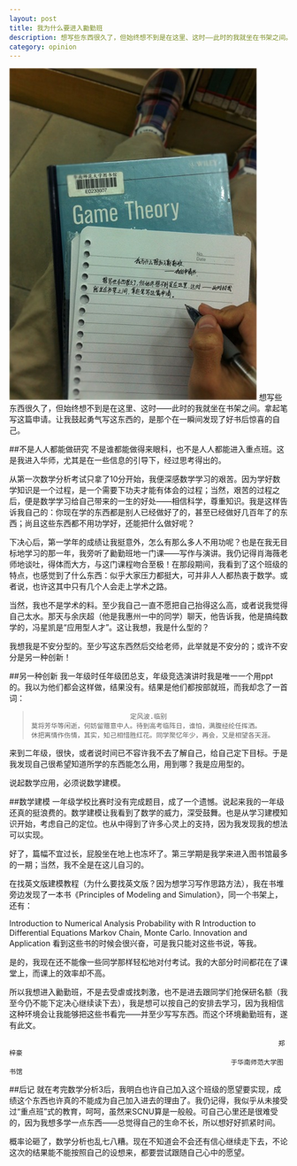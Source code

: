 ```yaml
---
layout: post
title: 我为什么要进入勷勤班
description: 想写些东西很久了，但始终想不到是在这里、这时——此时的我就坐在书架之间。拿起笔写这篇申请。让我鼓起勇气写这东西的，是那个在一瞬间发现了好书后惊喜的自己。
category: opinion
---
```



![library](/images/innovation-class/library.jpg)
想写些东西很久了，但始终想不到是在这里、这时——此时的我就坐在书架之间。拿起笔写这篇申请。让我鼓起勇气写这东西的，是那个在一瞬间发现了好书后惊喜的自己。

 

##不是人人都能做研究
不是谁都能做得来眼科，也不是人人都能进入重点班。这是我进入华师，尤其是在一些信息的引导下，经过思考得出的。

从第一次数学分析考试只拿了10分开始，我便深感数学学习的艰苦。因为学好数学知识是一个过程，是一个需要下功夫才能有体会的过程；当然，艰苦的过程之后，便是数学学习给自己带来的一生的好处——相信科学，尊重知识。我是这样告诉我自己的：你现在学的东西都是别人已经做好了的，甚至已经做好几百年了的东西；尚且这些东西都不用功学好，还能把什么做好呢？

下决心后，第一学年的成绩让我挺意外，怎么有那么多人不用功呢？也是在我无目标地学习的那一年，我旁听了勷勤班地一门课——写作与演讲。我仍记得肖海薇老师地谈吐，得体而大方，与这门课程吻合至极！在那段期间，我看到了这个班级的特点，也感觉到了什么东西：似乎大家压力都挺大，可并非人人都热衷于数学。或者说，也许这其中只有几个人会走上学术之路。

当然，我也不是学术的料。至少我自己一直不愿把自己抬得这么高，或者说我觉得自己太水。那天与余庆超（他是我惠州一中的同学）聊天，他告诉我，他是搞纯数学的，冯星凯是“应用型人才”。这让我想，我是什么型的？

我想我是不安分型的。至少写这东西然后交给老师，此举就是不安分的；或许不安分是另一种创新！

 

##另一种创新
我一年级时任年级团总支，年级竞选演讲时我是唯一一个用ppt的。我以为他们都会这样做，结果没有。结果是他们都按部就班，而我却念了一首词：

>    				           定风波.临别
>     莫将芳华等闲逝，何妨留赠意中人。待到高考临阵日，谁怕，满腹经纶任挥洒。
>     休把离情作伤情，其实，知己相惜胜红花。同学聚忆年少，再会，又是相望各天涯。


来到二年级，很快，或者说时间已不容许我不去了解自己，给自己定下目标。于是我发现自己很希望知道所学的东西能怎么用，用到哪？我是应用型的。

说起数学应用，必须说数学建模。


##数学建模
一年级学校比赛时没有完成题目，成了一个遗憾。说起来我的一年级还真的挺浪费的。数学建模让我看到了数学的威力，深受鼓舞。也是从学习建模知识开始，考虑自己的定位。也从中得到了许多心灵上的支持，因为我发现我的想法可以实现。

好了，篇幅不宜过长，屁股坐在地上也冻坏了。第三学期是我学来进入图书馆最多的一期；当然，我不全是在这儿自习的。

在找英文版建模教程（为什么要找英文版？因为想学习写作思路方法），我在书堆旁边发现了一本书《Principles of Modeling and Simulation》，同一个书架上，还有：

Introduction to Numerical Analysis
Probability with R
Introduction to Differential Equations
Markov Chain, Monte Carlo. Innovation and Application
看到这些书的时候会很兴奋，可是我只能对这些书说，等我。

是的，我现在还不能像一些同学那样轻松地对付考试。我的大部分时间都花在了课堂上，而课上的效率却不高。

所以我想进入勷勤班，不是去受虐或找刺激，也不是进去跟同学们抢保研名额（我至今仍不能下定决心继续读下去），我是想可以按自己的安排去学习，因为我相信这种环境会让我能够把这些书看完——并至少写写东西。而这个环境勷勤班有，遂有此文。

 


																		郑梓豪
															于华南师范大学图书馆



##后记
就在考完数学分析3后，我明白也许自己加入这个班级的愿望要实现，成绩这个东西也许真的不能成为自己加入进去的理由了。我仍记得，我似乎从未接受过“重点班”式的教育，呵呵，虽然来SCNU算是一般般。可自己心里还是很难受的，因为我想多学一点东西——总觉得自己的生命不长，所以想好好抓紧时间。

概率论砸了，数学分析也乱七八糟。现在不知道会不会还有信心继续走下去，不论这次的结果能不能按照自己的设想来，都要尝试跟随自己心中的愿望。